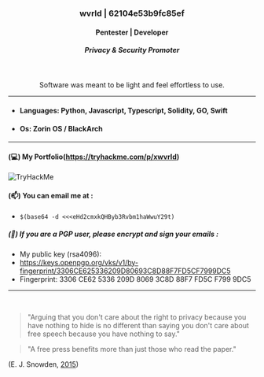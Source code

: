 
### <p align="center">wvrld | 62104e53b9fc85ef</p>

#### <p align="center">Pentester | Developer</p>
##### <p align="center">Privacy & Security Promoter</p>

<br>

<p align="center">
Software was meant to be light and feel effortless to use.
</p>

---
####

* #### Languages: Python, Javascript, Typescript, Solidity, GO, Swift
* #### Os: Zorin OS / BlackArch

---
#### (💻) My Portfolio(https://tryhackme.com/p/xwvrld)

<img src="https://tryhackme-badges.s3.amazonaws.com/xwvrld.png" alt="TryHackMe">


#### (📫) You can email me at :
* `$(base64 -d <<<eHd2cmxkQHByb3Rvbm1haWwuY29t)`

##### (🔏) If you are a PGP user, please encrypt and sign your emails :
- My public key (rsa4096):
- https://keys.openpgp.org/vks/v1/by-fingerprint/3306CE625336209D80693C8D88F7FD5CF7999DC5
- Fingerprint: 3306 CE62 5336 209D 8069 3C8D 88F7 FD5C F799 9DC5

---

<br>

> "Arguing that you don't care about the right to privacy because you have nothing to hide is no different than saying you don't care about free speech because you have nothing to say."

> "A free press benefits more than just those who read the paper."

  (E. J. Snowden, [2015](https://www.reddit.com/r/IAmA/comments/36ru89/just_days_left_to_kill_mass_surveillance_under/crglgh2/))

